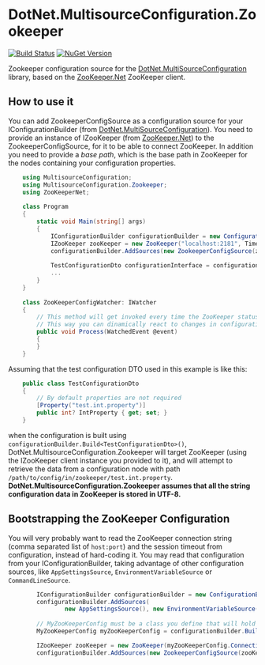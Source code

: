 # DotNet.MultisourceConfiguration.Zookeeper

[![Build Status](https://travis-ci.org/rubms/DotNet.MultisourceConfiguration.Zookeeper.svg?branch=master)](https://travis-ci.org/rubms/DotNet.MultisourceConfiguration.Zookeeper)
[![NuGet Version](https://img.shields.io/nuget/v/DotNet.MultiSourceConfiguration.Zookeeper.svg?style=flat)](https://www.nuget.org/packages/DotNet.MultiSourceConfiguration.Zookeeper)

Zookeeper configuration source for the [DotNet.MultiSourceConfiguration](https://www.nuget.org/packages/DotNet.MultiSourceConfiguration) library, based on the [ZooKeeper.Net](https://www.nuget.org/packages/ZooKeeper.Net/) ZooKeeper client.

## How to use it

You can add ZookeeperConfigSource as a configuration source for your IConfigurationBuilder (from [DotNet.MultiSourceConfiguration](https://www.nuget.org/packages/DotNet.MultiSourceConfiguration)). You need to provide an instance of IZooKeeper (from [ZooKeeper.Net](https://www.nuget.org/packages/ZooKeeper.Net/)) to the ZookeeperConfigSource, for it to be able to connect ZooKeeper. In addition you need to provide a _base path_, which is the base path in ZooKeeper for the nodes containing your configuration properties.
```C#
    using MultisourceConfiguration;
    using MultisourceConfiguration.Zookeeper;
    using ZooKeeperNet;
    
    class Program
    {
        static void Main(string[] args)
        {
            IConfigurationBuilder configurationBuilder = new ConfigurationBuilder();
            IZooKeeper zooKeeper = new ZooKeeper("localhost:2181", TimeSpan.FromSeconds(30), new ZooKeeperConfigWatcher());
            configurationBuilder.AddSources(new ZookeeperConfigSource(zooKeeper, "/path/to/config/in/zookeeper"));
            
            TestConfigurationDto configurationInterface = configurationBuilder.Build<TestConfigurationDto>();
            ...
        }
    }
    
    class ZooKeeperConfigWatcher: IWatcher 
    {
        // This method will get invoked every time the ZooKeeper status or configuration values change.
        // This way you can dinamically react to changes in configuration.
        public void Process(WatchedEvent @event) 
        {
        }
    }
```

Assuming that the test configuration DTO used in this example is like this:
```C#
    public class TestConfigurationDto
    {
        // By default properties are not required
        [Property("test.int.property")]
        public int? IntProperty { get; set; }
    }
```
when the configuration is built using `configurationBuilder.Build<TestConfigurationDto>()`, DotNet.MultisourceConfiguration.Zookeeper will target ZooKeeper (using the IZooKeeper client instance you provided to it), and will attempt to retrieve the data from a configuration node with path `/path/to/config/in/zookeeper/test.int.property`. **DotNet.MultisourceConfiguration.Zookeeper assumes that all the string configuration data in ZooKeeper is stored in UTF-8.**

## Bootstrapping the ZooKeeper Configuration

You will very probably want to read the ZooKeeper connection string (comma separated list of `host:port`) and the session timeout from configuration, instead of hard-coding it. You may read that configuration from your IConfigurationBuilder, taking advantage of other configuration sources, like `AppSettingsSource`, `EnvironmentVariableSource` or `CommandLineSource`.
```C#
        IConfigurationBuilder configurationBuilder = new ConfigurationBuilder();
        configurationBuilder.AddSources(
                new AppSettingsSource(), new EnvironmentVariableSource(), new CommandLineSource(args));
        
        // MyZooKeeperConfig must be a class you define that will hold the configuration for ZooKeeper.
        MyZooKeeperConfig myZooKeeperConfig = configurationBuilder.Build<MyZooKeeperConfig>();

        IZooKeeper zooKeeper = new ZooKeeper(myZooKeeperConfig.ConnectionString, TimeSpan.FromSeconds(myZooKeeperConfig.SessionTimeOut.Value), new ZooKeeperConfigWatcher());
        configurationBuilder.AddSources(new ZookeeperConfigSource(zooKeeper, "/path/to/config/in/zookeeper"));
```


